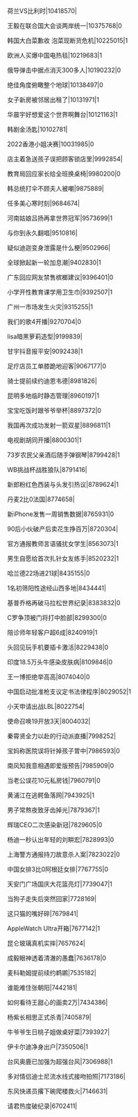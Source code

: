 荷兰VS比利时|10418570|

王毅在联合国大会谈两岸统一|10375768|0

韩国大白菜歉收 泡菜现断货危机|10225015|1

欧洲人买爆中国电热毯|10219683|1

俄导弹击中据点消灭300多人|10190232|0

绝佳角度俯瞰整个地球|10138497|0

女子新房被邻居出租了|10131971|1

华晨宇好想爱这个世界啊舞台|10121163|1

韩剧金汤匙|10102781|

2022香港小姐决赛|10031985|0

店主着急送孩子误把顾客锁店里|9992854|

教育局回应家长给全班换桌椅|9980200|0

韩总统打伞不顾夫人被嘲|9875889|

任多美心寒时刻|9684674|

河南姑娘吕扬再拿世界冠军|9573699|1

与你到永久翻唱|9510816|

疑似迪迦变身泄露是什么梗|9502966|

全球掀起新一轮加息潮|9402830|1

广东回应网友禁售槟榔建议|9396401|0

小学开性教育课学用卫生巾|9392507|1

广州一市场发生火灾|9315255|1

我们的歌4开播|9270704|0

lisa暗黑萝莉造型|9199839|

甘宇抖音报平安|9092438|1

足疗店员工单膝跪地迎客|9067177|0

骑士提前续约迪恩韦德|8981826|

昆明多地临时静态管理|8960197|1

宝宝吃饭时跟爷爷举杯|8897372|0

我国再次成功发射一箭双星|8896811|1

电视剧胡同开播|8800301|1

73岁农民父亲酒后随手弹钢琴|8799428|1

WB挑战杯战胜狼队|8791416|

新郎粉红色西装与头发引热议|8789624|1

丹麦2比0法国|8774658|

新iPhone发售一周销售数据|8765931|0

90后小伙破产后卖花生挣百万|8720304|

官方通报教师言语骚扰女学生|8563073|1

男生自愿给首次扎针女友练手|8520232|1

哈兰德22场进21球|8435155|0

1名初筛阳性途经山西多地|8434441|

基普乔格再破马拉松世界纪录|8383832|0

C罗争顶被门将打中脸部|8299300|0

陪诊师年轻客户超6成|8240919|1

头回见玩手机要插卡激活|8229438|0

印度18.5万头牛感染皮肤病|8109846|0

王一博拒绝举高高|8074040|0

中国启动批准枪支议定书法律程序|8029052|1

小天申请出战LBL|8022754|

使命召唤19开放3天|8004032|

秦霄贤全力以赴的行动派直播|7998252|

宝妈称医院误将针掉孩子胃中|7986593|0

南风知我意相遇即爱版预告|7985909|0

当老公误花10元私房钱|7960791|0

黄浦江在逃鳄鱼落网|7943925|1

男子常熬夜致牙齿掉光|7879367|1

辉瑞CEO二次感染新冠|7829605|0

杨迪一秒认出年轻的刘畊宏|7828993|0

上海警方通报持刀故意杀人案|7823022|0

中国女排3比0阿根廷女排|7767755|0

天安门广场国庆大花篮亮灯|7739047|1

当狗子走失后突然回家|7728169|

这只猫的嘴好碎|7679841|

AppleWatch Ultra开箱|7677142|1

昆仑玻璃真机实摔|7657624|

成毅眼神透着清澈的愚蠢|7636178|0

麦科勒姆提前续约鹈鹕|7535182|

谁能难住张朝阳|7442181|

如何看待王甜心的画卖2万|7434386|

杨紫长相思正式杀青|7405879|

牛爷爷生日桃子姐做桌好菜|7393927|

伊卡尔迪净身出户|7350506|1

台风奥鹿已加强为超强台风|7306988|1

多对情侣迪士尼流水线式接吻拍照|7173186|

东风快递员撂下碗爬楼救火|7146631|

请君热度破纪录|6702411|

